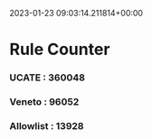 2023-01-23 09:03:14.211814+00:00
# Rule Counter 
 ### UCATE : 360048

 ### Veneto : 96052

 ### Allowlist : 13928